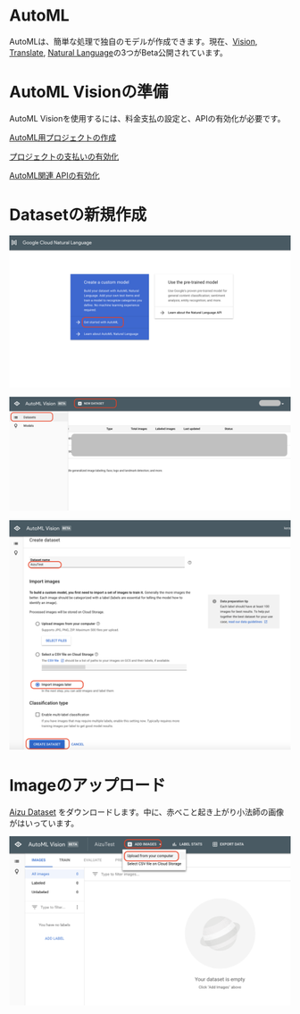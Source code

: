 # AutoML

AutoMLは、簡単な処理で独自のモデルが作成できます。現在、[Vision](https://beta-dot-custom-vision.appspot.com/vision/overview), [Translate](https://beta-dot-custom-vision.appspot.com/translation/overview), [Natural Language](https://beta-dot-custom-vision.appspot.com/text/overview)の3つがBeta公開されています。

# AutoML Visionの準備

AutoML Visionを使用するには、料金支払の設定と、APIの有効化が必要です。

[AutoML用プロジェクトの作成](https://console.cloud.google.com/cloud-resource-manager?hl=ja&_ga=2.165375740.-2107046452.1532174868)

[プロジェクトの支払いの有効化](https://console.cloud.google.com/billing)

[AutoML関連 APIの有効化](https://console.cloud.google.com/flows/enableapi?apiid=storage-component.googleapis.com,automl.googleapis.com,storage-api.googleapis.com&hl=ja&_ga=2.165375740.-2107046452.1532174868)

# Datasetの新規作成

![](./img/automl001.png)

![](./img/automl002.png)

![](./img/automl003.png)

# Imageのアップロード

[Aizu Dataset](https://github.com/FaBoPlatform/KerasDocs/raw/master/dataset/dataset_aizu.zip) をダウンロードします。中に、赤べこと起き上がり小法師の画像がはいっています。

![](./img/automl004.png)




